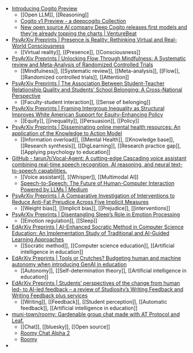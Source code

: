 - [Introducing Cogito Preview](https://www.deepcogito.com/research/cogito-v1-preview)
	- [[Open LLM]], [[Reasoning]]
	- [Cogito v1 Preview - a deepcogito Collection](https://huggingface.co/collections/deepcogito/cogito-v1-preview-67eb105721081abe4ce2ee53)
	- [New open source AI company Deep Cogito releases first models and they're already topping the charts | VentureBeat](https://venturebeat.com/ai/new-open-source-ai-company-deep-cogito-releases-first-models-and-theyre-already-topping-the-charts/)
- [PsyArXiv Preprints | Presence is Reality: Rethinking Virtual and Real-World Consciousness](https://osf.io/preprints/psyarxiv/7qvwu_v1)
	- [[Virtual reality]], [[Presence]], [[Consciousness]]
- [PsyArXiv Preprints | Unlocking Flow Through Mindfulness: A Systematic review and Meta-Analysis of Randomized Controlled Trials](https://osf.io/preprints/psyarxiv/ypwn4_v1)
	- [[Mindfulness]], [[Systematic review]], [[Meta-analysis]], [[Flow]], [[Randomized controlled trials]], [[Attention]]
- [PsyArXiv Preprints | The Association Between Student-Teacher Relationship Quality and Students’ School Belonging: A Cross-National Perspective](https://osf.io/preprints/psyarxiv/3xacy_v2)
	- [[Faculty-student interaction]], [[Sense of belonging]]
- [PsyArXiv Preprints | Framing Intergroup Inequality as Structural Improves White American Support for Equity-Enhancing Policy](https://osf.io/preprints/psyarxiv/wuh2m_v1)
	- [[Equity]], [[inequality]], [[Persuasion]], [[Policy]]
- [PsyArXiv Preprints | Disseminating online mental health resources: An application of the Knowledge to Action Model](https://osf.io/preprints/psyarxiv/mrqab_v1)
	- [[Information overload]], [[Mental Health]], [[Knowledge base]], [[Research synthesis]], [[DigLearning]], [[Research practice gap]], [[Applying psychology to education]]
- [GitHub - tarun7r/Vocal-Agent: A cutting-edge Cascading voice assistant combining real-time speech recognition, AI reasoning, and neural text-to-speech capabilities.](https://github.com/tarun7r/Vocal-Agent)
	- [[Voice assistant]], [[Whisper]], [[Multimodal AI]]
	- [Speech-to-Speech: The Future of Human-Computer Interaction Powered by LLMs | Medium](https://medium.com/@tarun7r/speech-to-speech-the-future-of-human-computer-interaction-powered-by-llms-469972d036fd)
- [PsyArXiv Preprints | A Comparative Investigation of Interventions to Reduce Anti-Fat Prejudice Across Five Implicit Measures](https://osf.io/preprints/psyarxiv/6nc38_v2)
	- [[Weight bias]], [[Implicit bias]], [[Prejudice]], [[interventions]]
- [PsyArXiv Preprints | Disentangling Sleep’s Role in Emotion Processing](https://osf.io/preprints/psyarxiv/9qfxs_v2)
	- [[Emotion regulation]], [[Sleep]]
- [EdArXiv Preprints | AI-Enhanced Socratic Method in Computer Science Education: An Implementation Study of Traditional and AI-Guided Learning Approaches](https://osf.io/preprints/edarxiv/uqhe2_v1)
	- [[Socratic method]], [[Computer science education]], [[Artificial intelligence in education]]
- [EdArXiv Preprints | Tools or Crutches? Budgeting human and machine autonomy when introducing GenAI in education](https://osf.io/preprints/edarxiv/uvft5_v1)
	- [[Autonomy]], [[Self-determination theory]], [[Artificial intelligence in education]]
- [EdArXiv Preprints | Students’ perspectives of the change from human led- to AI-led feedback – a review of Studiosity’s Writing Feedback and Writing Feedback plus services](https://osf.io/preprints/edarxiv/czvt3_v1)
	- [[Writing]], [[Feedback]], [[Student perception]], [[Automatic feedback]], [[Artificial intelligence in education]]
- [muni-town/roomy: Gardenable group chat made with AT Protocol and Leaf.](https://github.com/muni-town/roomy?tab=readme-ov-file)
	- [[Chat]], [[bluesky]], [[Open source]]
	- [Roomy Chat Alpha 2](https://blog.muni.town/roomy-chat-alpha-2/)
	- [Roomy](https://roomy.chat/home)
-